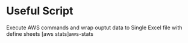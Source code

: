 # Useful Script

Execute AWS commands and wrap ouptut data to Single Excel file with define sheets
[aws stats]aws-stats 
